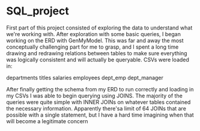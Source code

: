 # SQL_project

First part of this project consisted of exploring the data to
understand what we're working with. After exploration with some basic
queries, I began working on the ERD with GenMyModel. This was far and
away the most conceptually challenging part for me to grasp, and I
spent a long time drawing and redrawing relations between tables to
make sure everything was logically consistent and will actually be
queryable. CSVs were loaded in:

departments
titles
salaries
employees
dept_emp
dept_manager

After finally getting the schema from my ERD to run correctly and loading 
in my CSVs I was able to begin querying using JOINS. The majority of the 
queries were quite simple with INNER JOINs on whatever tables contained 
the necessary information. Apparently there'sa limit of 64 JOINs that are
possible with a single statement, but I have a hard time imagining when 
that will become a legitimate concern
